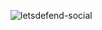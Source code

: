 ![letsdefend-social](https://github.com/user-attachments/assets/c7f2350c-9615-41f5-9cc1-7410b9028894)
